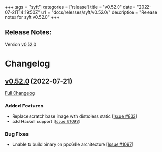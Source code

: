 +++
tags = ['syft']
categories = ['release']
title = "v0.52.0"
date = "2022-07-21T14:19:50Z"
url = "docs/releases/syft/v0.52.0/"
description = "Release notes for syft v0.52.0"
+++

## Release Notes:
Version [v0.52.0](https://github.com/anchore/syft/releases/tag/v0.52.0)

# Changelog

## [v0.52.0](https://github.com/anchore/syft/tree/v0.52.0) (2022-07-21)

[Full Changelog](https://github.com/anchore/syft/compare/v0.51.0...v0.52.0)

### Added Features

- Replace scratch base image with distroless static [[Issue #833](https://github.com/anchore/syft/issues/833)]
- add Haskell support [[Issue #1093](https://github.com/anchore/syft/issues/1093)]

### Bug Fixes

- Unable to build binary on ppc64le architecture [[Issue #1097](https://github.com/anchore/syft/issues/1097)]
